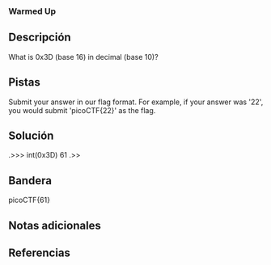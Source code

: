 ### Warmed Up

## Descripción
What is 0x3D (base 16) in decimal (base 10)?

## Pistas
Submit your answer in our flag format. For example, if your answer was '22', you would submit 'picoCTF{22}' as the flag.

## Solución
.>>> int(0x3D)
61
.>>

## Bandera

picoCTF{61}

## Notas adicionales


## Referencias